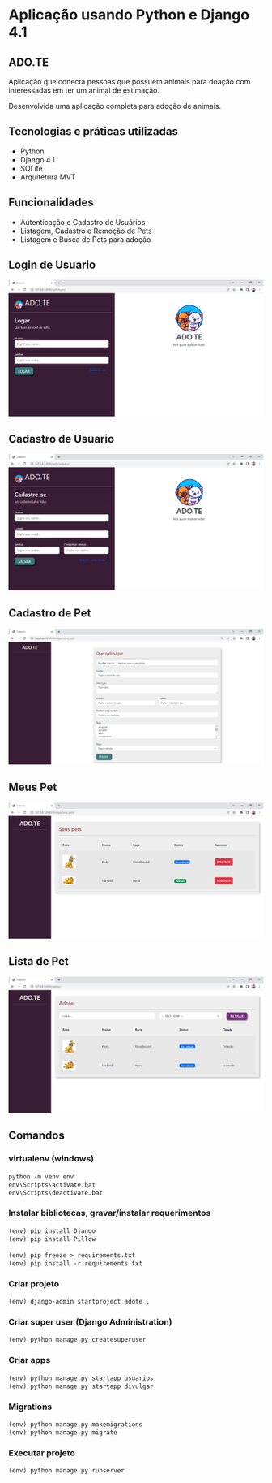 # Aplicação usando Python e Django 4.1

## ADO.TE 

Aplicação que conecta pessoas que possuem animais para doação com interessadas em ter um animal de estimação.

Desenvolvida uma aplicação completa para adoção de animais.

## Tecnologias e práticas utilizadas

- Python
- Django 4.1
- SQLite
- Arquitetura MVT

## Funcionalidades

- Autenticação e Cadastro de Usuários
- Listagem, Cadastro e Remoção de Pets
- Listagem e Busca de Pets para adoção

## Login de Usuario

![alt text](https://github.com/IltonBJSilva/adote/blob/main/templates/static/readme/logar.png?raw=true)

## Cadastro de Usuario

![alt text](https://github.com/IltonBJSilva/adote/blob/main/templates/static/readme/cadastre-se.png?raw=true)

## Cadastro de Pet

![alt text](https://github.com/IltonBJSilva/adote/blob/main/templates/static/readme/novo_pet.png?raw=true)

## Meus Pet

![alt text](https://github.com/IltonBJSilva/adote/blob/main/templates/static/readme/seus_pets.png?raw=true)

## Lista de Pet

![alt text](https://github.com/IltonBJSilva/adote/blob/main/templates/static/readme/adote.png?raw=true)

## Comandos

### virtualenv (windows)

```
python -m venv env
env\Scripts\activate.bat
env\Scripts\deactivate.bat
```

### Instalar bibliotecas, gravar/instalar requerimentos

```
(env) pip install Django
(env) pip install Pillow

(env) pip freeze > requirements.txt
(env) pip install -r requirements.txt
```

### Criar projeto

```
(env) django-admin startproject adote .
```

### Criar super user (Django Administration)

```
(env) python manage.py createsuperuser
```

### Criar apps

```
(env) python manage.py startapp usuarios
(env) python manage.py startapp divulgar
```

### Migrations

```
(env) python manage.py makemigrations
(env) python manage.py migrate
```

### Executar projeto

```
(env) python manage.py runserver
```
